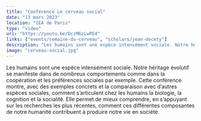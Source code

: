 ```yaml
---
title: "Conférence Le cerveau social"
date: "13 mars 2023"
location: "IEA de Paris"
type: "video"
url: "https://youtu.be/DczM6zLwPE4"
links: ["events/semaine-du-cerveau", "scholars/jean-decety"]
description: "Les humains sont une espèce intensément sociale. Notre héritage évolutif se manifeste dans de nombreux comportements comme dans la coopération et les préférences sociales par exemple."
image: "cerveau-social.jpg"
---
```


Les humains sont une espèce intensément sociale. Notre héritage évolutif se manifeste dans de nombreux comportements comme dans la coopération et les préférences sociales par exemple.
Cette conférence montre, avec des exemples concrets et la comparaison avec d’autres espèces sociales, comment s’articulent chez les humains la biologie, la cognition et la socialité. Elle permet de mieux comprendre, en s’appuyant sur les recherches les plus récentes, comment ces différentes composantes de notre humanité contribuent à produire notre vie en société.
